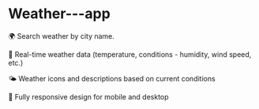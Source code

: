 # Weather---app

🌍 Search weather by city name.

📍 Real-time weather data (temperature, conditions -  humidity, wind speed, etc.)

🌤️ Weather icons and descriptions based on current conditions

📱 Fully responsive design for mobile and desktop
